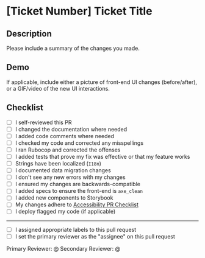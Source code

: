 # [Ticket Number] Ticket Title

## Description

Please include a summary of the changes you made.

## Demo

If applicable, include either a picture of front-end UI changes (before/after), or a GIF/video of the new UI interactions.

## Checklist

- [ ] I self-reviewed this PR
- [ ] I changed the documentation where needed
- [ ] I added code comments where needed
- [ ] I checked my code and corrected any misspellings
- [ ] I ran Rubocop and corrected the offenses  
- [ ] I added tests that prove my fix was effective or that my feature works
- [ ] Strings have been localized (`I18n`)
- [ ] I documented data migration changes
- [ ] I don't see any new errors with my changes
- [ ] I ensured my changes are backwards-compatible
- [ ] I added specs to ensure the front-end is `axe_clean`
- [ ] I added new components to Storybook
- [ ] My changes adhere to [Accessibility PR Checklist](https://github.com/FiscalNote/fiscalnote-reporting/wiki/Accessibility-PR-Checklist)
- [ ] I deploy flagged my code (if applicable)

---

- [ ] I assigned appropriate labels to this pull request
- [ ] I set the primary reviewer as the "assignee" on this pull request

Primary Reviewer: @
Secondary Reviewer: @
